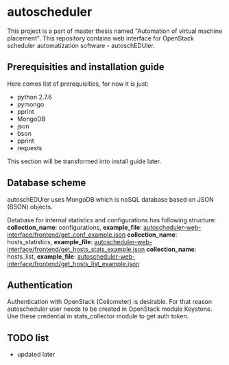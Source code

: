 # autoscheduler
This project is a part of master thesis named "Automation of virtual machine placement". This repository contains web interface for OpenStack scheduler automatization software - autoschEDUler.


## Prerequisities and installation guide

Here comes list of prerequisities, for now it is just:

* python 2.7.6
* pymongo
* pprint
* MongoDB
* json
* bson
* pprint
* requests

This section will be transformed into install guide later.

## Database scheme

autoschEDUler uses MongoDB which is noSQL database based on JSON (BSON) objects. 

Database for internal statistics and configurations has following structure:
  __collection_name__: configurations, __example_file__: [autoscheduler-web-interface/frontend/get_conf_example.json](https://github.com/Brcinko/autoscheduler-web-interface/blob/master/frontend/get_conf_example.json "autoschEDUler web interface")
  __collection_name__: hosts_statistics, __example_file__: [autoscheduler-web-interface/frontend/get_hosts_stats_example.json](https://github.com/Brcinko/autoscheduler-web-interface/blob/master/frontend/get_host_stats_example.json "autoschEDUler web interface")
  __collection_name__: hosts_list, __example_file__: [autoscheduler-web-interface/frontend/get_hosts_list_example.json](https://github.com/Brcinko/autoscheduler-web-interface/blob/master/frontend/get_hosts_list_example.json "autoschEDUler web interface")

## Authentication

Authentication with OpenStack (Ceilometer) is desirable. For that reason autoscheduler user
needs to be created in OpenStack module Keystone. Use these credential in stats_collector module to get auth token.



## TODO list

* updated later
